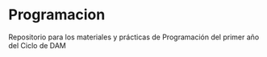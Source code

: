 # Programacion
Repositorio para los materiales y prácticas de Programación del primer año del Ciclo de DAM
